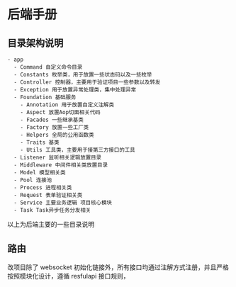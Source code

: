 # 后端手册

## 目录架构说明

```
- app
  - Command 自定义命令目录
  - Constants 枚举类，用于放置一些状态码以及一些枚举
  - Controller 控制器，主要用于验证项目一些参数以及转发
  - Exception 用于放置异常处理类，集中处理异常
  - Foundation 基础服务
    - Annotation 用于放置自定义注解类
    - Aspect 放置Aop切面相关代码
    - Facades 一些继承基类
    - Factory 放置一些工厂类
    - Helpers 全局的公用函数类
    - Traits 基类
    - Utils 工具类，主要用于接第三方接口的工具
  - Listener 监听相关逻辑放置目录
  - Middleware 中间件相关类放置目录
  - Model 模型相关类
  - Pool 连接池
  - Process 进程相关类
  - Request 表单验证相关类
  - Service 主要业务逻辑 项目核心模块
  - Task Task异步任务分发相关

```

以上为后端主要的一些目录说明

## 路由

改项目除了 websocket 初始化链接外，所有接口均通过注解方式注册，并且严格按照模块化设计，遵循 resfulapi 接口规则，
